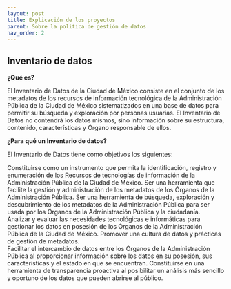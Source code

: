 ```yaml
---
layout: post
title: Explicación de los proyectos
parent: Sobre la politica de gestión de datos
nav_order: 2
---
```

<h2>Inventario de datos </h2> 

<strong>¿Qué es?</strong>

El Inventario de Datos de la Ciudad de México consiste en el conjunto de los metadatos de los recursos de información tecnológica de la Administración Pública de la Ciudad de México sistematizados en una base de datos para permitir su búsqueda y exploración por personas usuarias. El Inventario de Datos no contendrá los datos mismos, sino información sobre su estructura, contenido, características y Órgano responsable de ellos. 

<strong>¿Para qué un Inventario de datos?</strong>

El Inventario de Datos tiene como objetivos los siguientes: 

Constituirse como un instrumento que permita la identificación, registro y enumeración de los Recursos de tecnologías de información de la Administración Pública de la Ciudad de México. 
Ser una herramienta que facilite la gestión y administración de los metadatos de los Órganos de la Administración Pública.
Ser una herramienta de  búsqueda, exploración y descubrimiento de los metadatos de la Administración Pública para ser usada por los Órganos de la Administración Pública y la ciudadanía. 
Analizar y evaluar las necesidades tecnológicas e informáticas para gestionar los datos en posesión de los Órganos de la Administración Pública de la Ciudad de México. 
Promover una cultura de datos y prácticas de gestión de metadatos.  
Facilitar el intercambio de datos entre los Órganos de la Administración Pública al proporcionar información sobre los datos en su posesión, sus características y el estado en que se encuentran. 
Constituirse en una herramienta de transparencia proactiva al posibilitar un análisis más sencillo y oportuno de los datos que pueden abrirse al público. 
